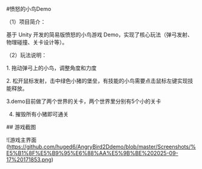 \#愤怒的小鸟Demo

（1）项目简介：

基于 Unity 开发的简易版愤怒的小鸟游戏 Demo，实现了核心玩法（弹弓发射、物理碰撞、关卡设计等）。

（2）玩法说明：

1\. 拖动弹弓上的小鸟，调整角度和力度

2\. 松开鼠标发射，击中绿色小猪的堡垒，有技能的小鸟需要点击鼠标左键实现技能释放。

3.demo目前做了两个世界的关卡，两个世界里分别有5个小的关卡

4. 摧毁所有小猪即可通关





\## 游戏截图

!\[游戏主界面(https://github.com/huged6/AngryBird2Ddemo/blob/master/Screenshots/%E5%B1%8F%E5%B9%95%E6%88%AA%E5%9B%BE%202025-09-17%20171853.png)





